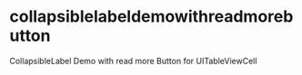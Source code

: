 # collapsiblelabeldemowithreadmorebutton
CollapsibleLabel Demo with read more Button for UITableViewCell
